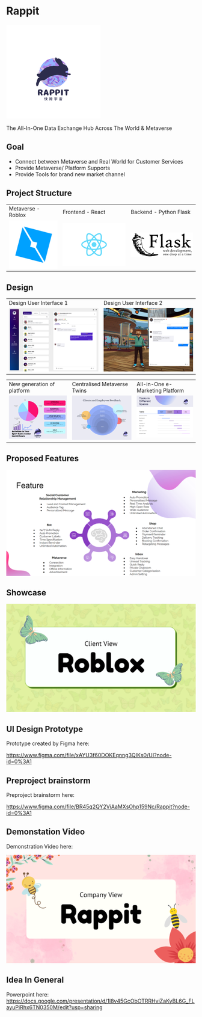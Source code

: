 # Rappit 

<img src="prototypes/Navy_Logo_2.png" width="250" height="250" >

The All-In-One Data Exchange Hub Across The World & Metaverse 

## Goal
               
- Connect between Metaverse and Real World for Customer Services
- Provide Metaverse/ Platform Supports
- Provide Tools for brand new market channel

## Project Structure

<table>
  <tr>
	  <td>Metaverse - Roblox</td>
	  <td>Frontend - React</td>
	  <td>Backend - Python Flask</td>
  </tr>
  <tr>
	  <td valign="middle"><img src="prototypes/roblox.png">
	  <td valign="middle"><img src="prototypes/react.png">
	  <td valign="middle"><img src="prototypes/flask.png">
</table>


## Design
<table>
  <tr>
	  <td>Design User Interface 1</td>
	  <td>Design User Interface 2</td>
  </tr>
  <tr>
	  <td valign="top"><img src="prototypes/chat.png">
	  <td valign="top"><img src="prototypes/Metaverse.png" >
</table>



<table>
  <tr>
	 <td>New generation of platform </td>
	 <td>Centralised Metaverse Twins</td>
	 <td>All-in-One e-Marketing Platform</td>
	 
  </tr>
  <tr>
    <td valign="top"><img src="prototypes/budget1.png" ></td>
    <td valign="top"><img src="prototypes/budget2.png" ></td>
    <td valign="top"><img src="prototypes/budget3.png" ></td>
  </tr>
<table>

## Proposed Features
<img src="prototypes/features.png">

## Showcase

[![Click Here!](/prototypes/client.png)](https://www.youtube.com/watch?v=OEHn7vauGBo)	
	
## UI Design Prototype
	
Prototype created by Figma here:
  
https://www.figma.com/file/xAYU3f60DOKEqnng3QIKs0/UI?node-id=0%3A1
	
## Preproject brainstorm
	
Preproject brainstorm here:
  
https://www.figma.com/file/BR45q2QY2ViAaMXsOhp159Nc/Rappit?node-id=0%3A1

## Demonstation Video
	
Demonstration Video here:

[![Click Here!](/prototypes/company.png)](https://www.youtube.com/watch?v=OEHn7vauGBo)

## Idea In General

Powerpoint here:
  https://docs.google.com/presentation/d/1l8v45GcObOTRRHviZaKyBL6G_FLayuPiRhx6TN0350M/edit?usp=sharing
